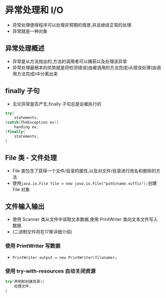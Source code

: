 # 异常处理和 I/O

- 异常处理使得程序可以处理非预期的情景,并且继续正常的处理
- 异常就是一种对象

## 异常处理概述

- 异常是从方法抛出的,方法的调用者可以捕获以及处理该异常
- 异常处理最根本的优势就是将检测错误(由被调用的方法完成)从错误处理(由调用方法完成)中分离出来

## finally 子句

- 无论异常是否产生,finally 子句总是会被执行的

```java
try{
    statements;
}catch(TheException ex){
    handing ex;
}finally{
    statements;
}
```

## File 类 - 文件处理

- File 类包含了获得一个文件/目录的属性,以及对文件/目录进行改名和删除的方法
- 使用`java.io.File file = new java.io.File("path/name.suffix");`创建 File 对象

## 文件输入输出

- 使用 Scanner 类从文件中读取文本数据,使用 PrintWriter 类向文本文件写入数据
- (二进制文件将在17章详细介绍)

### 使用 PrintWriter 写数据

- `PrintWriter output = new PrintWriter(filename);`

### 使用 try-with-resources 自动关闭资源

```java
try(声明和创建资源){
    处理文件;
}
```
